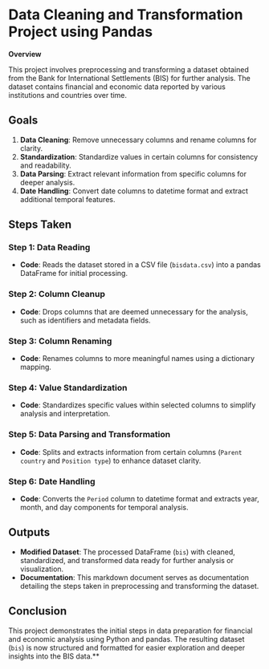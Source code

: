 # Data Cleaning and Transformation Project using Pandas
**Overview**

This project involves preprocessing and transforming a dataset obtained from the Bank for International Settlements (BIS) for further analysis. The dataset contains financial and economic data reported by various institutions and countries over time.

## Goals

1.  **Data Cleaning**: Remove unnecessary columns and rename columns for clarity.
2.  **Standardization**: Standardize values in certain columns for consistency and readability.
3.  **Data Parsing**: Extract relevant information from specific columns for deeper analysis.
4.  **Date Handling**: Convert date columns to datetime format and extract additional temporal features.

## Steps Taken

### Step 1: Data Reading

-   **Code**: Reads the dataset stored in a CSV file (`bisdata.csv`) into a pandas DataFrame for initial processing.

### Step 2: Column Cleanup

-   **Code**: Drops columns that are deemed unnecessary for the analysis, such as identifiers and metadata fields.

### Step 3: Column Renaming

-   **Code**: Renames columns to more meaningful names using a dictionary mapping.

### Step 4: Value Standardization

-   **Code**: Standardizes specific values within selected columns to simplify analysis and interpretation.

### Step 5: Data Parsing and Transformation

-   **Code**: Splits and extracts information from certain columns (`Parent country` and `Position type`) to enhance dataset clarity.

### Step 6: Date Handling

-   **Code**: Converts the `Period` column to datetime format and extracts year, month, and day components for temporal analysis.

## Outputs

-   **Modified Dataset**: The processed DataFrame (`bis`) with cleaned, standardized, and transformed data ready for further analysis or visualization.
-   **Documentation**: This markdown document serves as documentation detailing the steps taken in preprocessing and transforming the dataset.

## Conclusion

This project demonstrates the initial steps in data preparation for financial and economic analysis using Python and pandas. The resulting dataset (`bis`) is now structured and formatted for easier exploration and deeper insights into the BIS data.**
